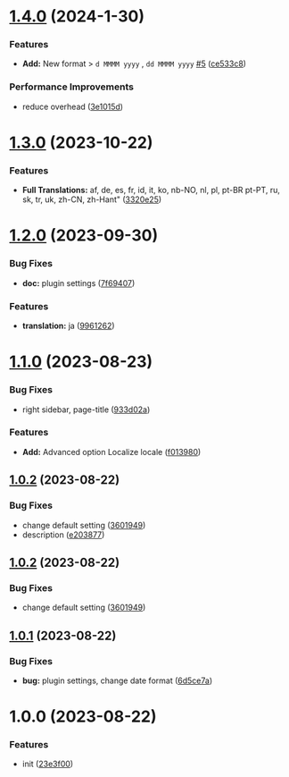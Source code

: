 # [1.4.0](https://github.com/YU000jp/logseq-plugin-flex-date-format/compare/v1.3.0...v1.4.0) (2024-1-30)


### Features

* **Add:** New format > `d MMMM yyyy` , `dd MMMM yyyy` [#5](https://github.com/YU000jp/logseq-plugin-flex-date-format/issues/5) ([ce533c8](https://github.com/YU000jp/logseq-plugin-flex-date-format/commit/ce533c8337688006bfc97944cd0a724fcc042137))


### Performance Improvements

* reduce overhead ([3e1015d](https://github.com/YU000jp/logseq-plugin-flex-date-format/commit/3e1015d39c8725d62e7756afce24385cce801412))

# [1.3.0](https://github.com/YU000jp/logseq-plugin-flex-date-format/compare/v1.2.0...v1.3.0) (2023-10-22)


### Features

* **Full Translations:** af, de, es, fr, id, it, ko, nb-NO, nl, pl, pt-BR pt-PT, ru, sk, tr, uk, zh-CN, zh-Hant" ([3320e25](https://github.com/YU000jp/logseq-plugin-flex-date-format/commit/3320e2570d1805763b323f82baf1893e749295d3))

# [1.2.0](https://github.com/YU000jp/logseq-plugin-flex-date-format/compare/v1.1.0...v1.2.0) (2023-09-30)


### Bug Fixes

* **doc:** plugin settings ([7f69407](https://github.com/YU000jp/logseq-plugin-flex-date-format/commit/7f69407a71ff396bdea8504a12bf0478d8225d1a))


### Features

* **translation:** ja ([9961262](https://github.com/YU000jp/logseq-plugin-flex-date-format/commit/9961262b6d2316a8418aef27748acc6574f7b1f5))

# [1.1.0](https://github.com/YU000jp/logseq-plugin-flex-date-format/compare/v1.0.2...v1.1.0) (2023-08-23)


### Bug Fixes

* right sidebar, page-title ([933d02a](https://github.com/YU000jp/logseq-plugin-flex-date-format/commit/933d02ab4027b0c0f2ffb42d4ac88fd74b6828b9))


### Features

* **Add:** Advanced option Localize locale ([f013980](https://github.com/YU000jp/logseq-plugin-flex-date-format/commit/f013980a319ff9408bf7961387891218317156f0))

## [1.0.2](https://github.com/YU000jp/logseq-plugin-flex-date-format/compare/v1.0.1...v1.0.2) (2023-08-22)


### Bug Fixes

* change default setting ([3601949](https://github.com/YU000jp/logseq-plugin-flex-date-format/commit/3601949cb84abaf5b064cef64c8088651e09987e))
* description ([e203877](https://github.com/YU000jp/logseq-plugin-flex-date-format/commit/e2038777a510b9a2c8503226ee4c809a2860b57a))

## [1.0.2](https://github.com/YU000jp/logseq-plugin-flex-date-format/compare/v1.0.1...v1.0.2) (2023-08-22)


### Bug Fixes

* change default setting ([3601949](https://github.com/YU000jp/logseq-plugin-flex-date-format/commit/3601949cb84abaf5b064cef64c8088651e09987e))

## [1.0.1](https://github.com/YU000jp/logseq-plugin-flex-date-format/compare/v1.0.0...v1.0.1) (2023-08-22)


### Bug Fixes

* **bug:** plugin settings, change date format ([6d5ce7a](https://github.com/YU000jp/logseq-plugin-flex-date-format/commit/6d5ce7aa2af0066b4254681dd6e3d6123bceb555))

# 1.0.0 (2023-08-22)


### Features

* init ([23e3f00](https://github.com/YU000jp/logseq-plugin-flex-date-format/commit/23e3f0064c1a7259c7bd559767ebd90c6f4907d3))
